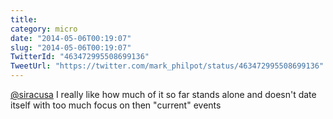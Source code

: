 ```yaml
---
title: 
category: micro
date: "2014-05-06T00:19:07"
slug: "2014-05-06T00:19:07"
TwitterId: "463472995508699136"
TweetUrl: "https://twitter.com/mark_philpot/status/463472995508699136"
---
```


[@siracusa](https://twitter.com/siracusa) I really like how much of it so far
stands alone and doesn't date itself with too much focus on then "current"
events
